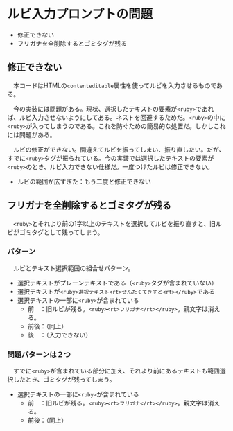 # ルビ入力プロンプトの問題

* 修正できない
* フリガナを全削除するとゴミタグが残る

## 修正できない

　本コードはHTMLの`contenteditable`属性を使ってルビを入力させるものである。

　今の実装には問題がある。現状、選択したテキストの要素が`<ruby>`であれば、ルビ入力させないようにしてある。ネストを回避するためだ。`<ruby>`の中に`<ruby>`が入ってしまうのである。これを防ぐための簡易的な処置だ。しかしこれには問題がある。

　ルビの修正ができない。間違えてルビを振ってしまい、振り直したい。だが、すでに`<ruby>`タグが振られている。今の実装では選択したテキストの要素が`<ruby>`のとき、ルビ入力できない仕様だ。一度つけたルビは修正できない。

* ルビの範囲が広すぎた：もう二度と修正できない

## フリガナを全削除するとゴミタグが残る

　`<ruby>`とそれより前の1字以上のテキストを選択してルビを振り直すと、旧ルビがゴミタグとして残ってしまう。

### パターン

　ルビとテキスト選択範囲の組合せパターン。

* 選択テキストがプレーンテキストである（`<ruby>`タグが含まれていない）
* 選択テキストが`<ruby>選択テキスト<rt>せんたくてきすと<rt></ruby>`である
* 選択テキストの一部に`<ruby>`が含まれている
    * 前　：旧ルビが残る。`<ruby><rt>フリガナ</rt></ruby>`。親文字は消える。
    * 前後：（同上）
    * 後　：（入力できない）

### 問題パターンは２つ

　すでに`<ruby>`が含まれている部分に加え、それより前にあるテキストも範囲選択したとき、ゴミタグが残ってしまう。

* 選択テキストの一部に`<ruby>`が含まれている
    * 前　：旧ルビが残る。`<ruby><rt>フリガナ</rt></ruby>`。親文字は消える。
    * 前後：（同上）

